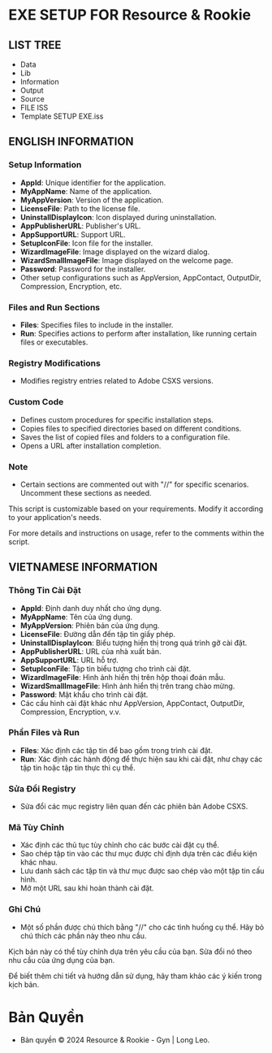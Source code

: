 # EXE SETUP FOR Resource & Rookie

## LIST TREE
- Data
- Lib
- Information
- Output
- Source
- FILE ISS
- Template SETUP EXE.iss


## ENGLISH INFORMATION
### Setup Information

- **AppId**: Unique identifier for the application.
- **MyAppName**: Name of the application.
- **MyAppVersion**: Version of the application.
- **LicenseFile**: Path to the license file.
- **UninstallDisplayIcon**: Icon displayed during uninstallation.
- **AppPublisherURL**: Publisher's URL.
- **AppSupportURL**: Support URL.
- **SetupIconFile**: Icon file for the installer.
- **WizardImageFile**: Image displayed on the wizard dialog.
- **WizardSmallImageFile**: Image displayed on the welcome page.
- **Password**: Password for the installer.
- Other setup configurations such as AppVersion, AppContact, OutputDir, Compression, Encryption, etc.

### Files and Run Sections

- **Files**: Specifies files to include in the installer.
- **Run**: Specifies actions to perform after installation, like running certain files or executables.

### Registry Modifications

- Modifies registry entries related to Adobe CSXS versions.

### Custom Code

- Defines custom procedures for specific installation steps.
- Copies files to specified directories based on different conditions.
- Saves the list of copied files and folders to a configuration file.
- Opens a URL after installation completion.

### Note

- Certain sections are commented out with "//" for specific scenarios. Uncomment these sections as needed.

This script is customizable based on your requirements. Modify it according to your application's needs.

For more details and instructions on usage, refer to the comments within the script.

## VIETNAMESE INFORMATION
### Thông Tin Cài Đặt

- **AppId**: Định danh duy nhất cho ứng dụng.
- **MyAppName**: Tên của ứng dụng.
- **MyAppVersion**: Phiên bản của ứng dụng.
- **LicenseFile**: Đường dẫn đến tập tin giấy phép.
- **UninstallDisplayIcon**: Biểu tượng hiển thị trong quá trình gỡ cài đặt.
- **AppPublisherURL**: URL của nhà xuất bản.
- **AppSupportURL**: URL hỗ trợ.
- **SetupIconFile**: Tập tin biểu tượng cho trình cài đặt.
- **WizardImageFile**: Hình ảnh hiển thị trên hộp thoại đoán mẫu.
- **WizardSmallImageFile**: Hình ảnh hiển thị trên trang chào mừng.
- **Password**: Mật khẩu cho trình cài đặt.
- Các cấu hình cài đặt khác như AppVersion, AppContact, OutputDir, Compression, Encryption, v.v.

### Phần Files và Run

- **Files**: Xác định các tập tin để bao gồm trong trình cài đặt.
- **Run**: Xác định các hành động để thực hiện sau khi cài đặt, như chạy các tập tin hoặc tập tin thực thi cụ thể.

### Sửa Đổi Registry

- Sửa đổi các mục registry liên quan đến các phiên bản Adobe CSXS.

### Mã Tùy Chỉnh

- Xác định các thủ tục tùy chỉnh cho các bước cài đặt cụ thể.
- Sao chép tập tin vào các thư mục được chỉ định dựa trên các điều kiện khác nhau.
- Lưu danh sách các tập tin và thư mục được sao chép vào một tập tin cấu hình.
- Mở một URL sau khi hoàn thành cài đặt.

### Ghi Chú

- Một số phần được chú thích bằng "//" cho các tình huống cụ thể. Hãy bỏ chú thích các phần này theo nhu cầu.

Kịch bản này có thể tùy chỉnh dựa trên yêu cầu của bạn. Sửa đổi nó theo nhu cầu của ứng dụng của bạn.

Để biết thêm chi tiết và hướng dẫn sử dụng, hãy tham khảo các ý kiến trong kịch bản.

# Bản Quyền

- Bản quyền © 2024 Resource & Rookie - Gyn | Long Leo.
